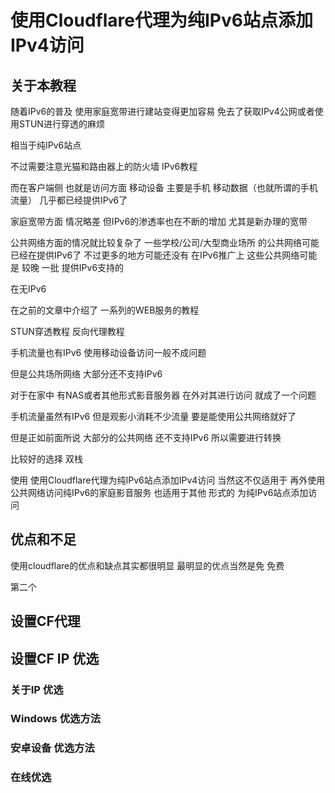 # 使用Cloudflare代理为纯IPv6站点添加IPv4访问


## 关于本教程

随着IPv6的普及 使用家庭宽带进行建站变得更加容易 
免去了获取IPv4公网或者使用STUN进行穿透的麻烦

相当于纯IPv6站点

不过需要注意光猫和路由器上的防火墙
IPv6教程

而在客户端侧 也就是访问方面 
移动设备 主要是手机 移动数据（也就所谓的手机流量）
几乎都已经提供IPv6了

家庭宽带方面 情况略差 但IPv6的渗透率也在不断的增加
尤其是新办理的宽带

公共网络方面的情况就比较复杂了
一些学校/公司/大型商业场所 的公共网络可能已经在提供IPv6了
不过更多的地方可能还没有 在IPv6推广上 这些公共网络可能是
较晚 一批 提供IPv6支持的

在无IPv6



在之前的文章中介绍了 一系列的WEB服务的教程

STUN穿透教程 反向代理教程



手机流量也有IPv6 使用移动设备访问一般不成问题


但是公共场所网络 大部分还不支持IPv6

对于在家中 有NAS或者其他形式影音服务器
在外对其进行访问 就成了一个问题

手机流量虽然有IPv6 但是观影小消耗不少流量
要是能使用公共网络就好了

但是正如前面所说 大部分的公共网络 还不支持IPv6
所以需要进行转换

比较好的选择 双栈

使用 使用Cloudflare代理为纯IPv6站点添加IPv4访问
当然这不仅适用于 再外使用公共网络访问纯IPv6的家庭影音服务
也适用于其他 形式的 为纯IPv6站点添加访问


## 优点和不足

使用cloudflare的优点和缺点其实都很明显 
最明显的优点当然是免 免费

第二个

## 设置CF代理


## 设置CF IP 优选

### 关于IP 优选

### Windows 优选方法

### 安卓设备 优选方法

### 在线优选











